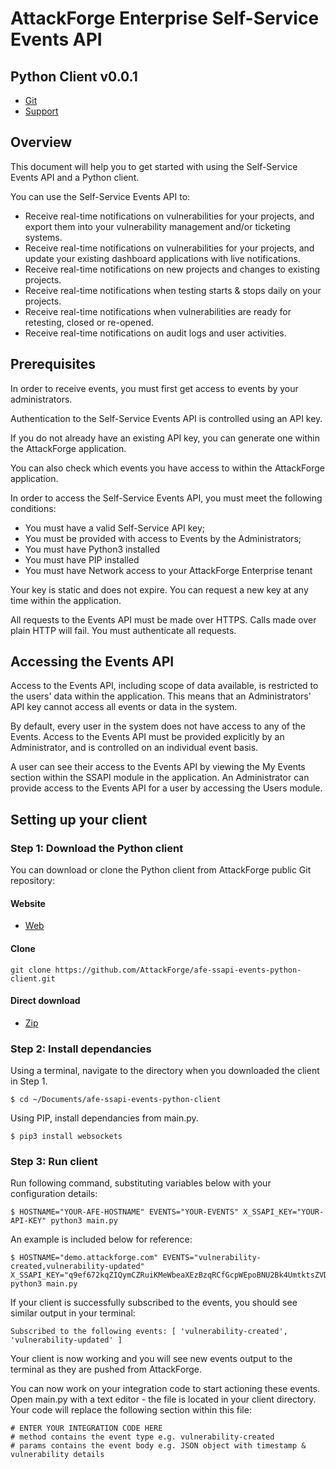 # AttackForge Enterprise Self-Service Events API
## Python Client v0.0.1

  * [Git](https://github.com/AttackForge/afe-ssapi-events-python-client.git)
  * [Support](https://support.attackforge.com/attackforge-enterprise/modules/self-service-events-api/getting-started)

## Overview

This document will help you to get started with using the Self-Service Events API and a Python client.

You can use the Self-Service Events API to:

  * Receive real-time notifications on vulnerabilities for your projects,
  and export them into your vulnerability management and/or ticketing systems.
  * Receive real-time notifications on vulnerabilities for your projects,
  and update your existing dashboard applications with live notifications.
  * Receive real-time notifications on new projects and changes to existing projects.
  * Receive real-time notifications when testing starts & stops daily on your projects.
  * Receive real-time notifications when vulnerabilities are ready for retesting,
  closed or re-opened.
  * Receive real-time notifications on audit logs and user activities.

## Prerequisites

In order to receive events, you must first get access to events by your administrators.

Authentication to the Self-Service Events API is controlled using an API key.

If you do not already have an existing API key, you can generate one within the AttackForge application.

You can also check which events you have access to within the AttackForge application.

In order to access the Self-Service Events API, you must meet the following conditions:

  * You must have a valid Self-Service API key;
  * You must be provided with access to Events by the Administrators;
  * You must have Python3 installed
  * You must have PIP installed
  * You must have Network access to your AttackForge Enterprise tenant

Your key is static and does not expire. You can request a new key at any time within the application.

All requests to the Events API must be made over HTTPS. Calls made over plain HTTP will fail. 
You must authenticate all requests.

## Accessing the Events API

Access to the Events API, including scope of data available, is restricted to the users' data within 
the application. This means that an Administrators' API key cannot access all events or data in the system.

By default, every user in the system does not have access to any of the Events. 
Access to the Events API must be provided explicitly by an Administrator, and is controlled on an 
individual event basis.

A user can see their access to the Events API by viewing the My Events section within the SSAPI module 
in the application. An Administrator can provide access to the Events API for a user by accessing 
the Users module.

## Setting up your client

### Step 1: Download the Python client
You can download or clone the Python client from AttackForge public Git repository:

#### Website
* [Web](https://github.com/AttackForge/afe-ssapi-events-python-client.git)

#### Clone
	git clone https://github.com/AttackForge/afe-ssapi-events-python-client.git

#### Direct download
* [Zip](https://github.com/AttackForge/afe-ssapi-events-python-client/archive/refs/heads/main.zip)

### Step 2: Install dependancies
Using a terminal, navigate to the directory when you downloaded the client in Step 1.

	$ cd ~/Documents/afe-ssapi-events-python-client

Using PIP, install dependancies from main.py.

	$ pip3 install websockets

### Step 3: Run client
Run following command, substituting variables below with your configuration details:

	$ HOSTNAME="YOUR-AFE-HOSTNAME" EVENTS="YOUR-EVENTS" X_SSAPI_KEY="YOUR-API-KEY" python3 main.py

An example is included below for reference:

	$ HOSTNAME="demo.attackforge.com" EVENTS="vulnerability-created,vulnerability-updated" X_SSAPI_KEY="q9ef672kqZIQymCZRuiKMeWbeaXEzBzqRCfGcpWEpoBNU2Bk4UmtktsZVDDgRzlC0BOHH9x0y4EzbBGeSKO9PRskEmHATXHs2sVe7tS98U0DuDFjH0RdPFWUpgZDWgIESy9yNDesm6Xi8C9HsikddyBKsATXat2604dPrr4Ca86J8Y5IkEnqUwYzw3MoSbzHeXZ0DKHqKz6Icv9dtrsnAFzpXg1P423uRllq4LqFjP4J8hAtrWZ9296h3uh9B5Vp" python3 main.py

If your client is successfully subscribed to the events, you should see similar output in your terminal:

	Subscribed to the following events: [ 'vulnerability-created', 'vulnerability-updated' ]

Your client is now working and you will see new events output to the terminal as they are 
pushed from AttackForge.

You can now work on your integration code to start actioning these events.
Open main.py with a text editor - the file is located in your client directory.
Your code will replace the following section within this file:

    # ENTER YOUR INTEGRATION CODE HERE
    # method contains the event type e.g. vulnerability-created
    # params contains the event body e.g. JSON object with timestamp & vulnerability details

